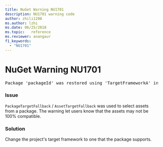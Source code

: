 ```yaml
---
title: NuGet Warning NU1701
description: NU1701 warning code
author: zhili1208
ms.author: lzhi
ms.date: 06/25/2018
ms.topic:   reference
ms.reviewer: anangaur
f1_keywords: 
  - "NU1701"
---
```


# NuGet Warning NU1701

<pre>Package 'packageId' was restored using 'TargetFrameworkA' instead the project target framework 'TargetFrameworkB'. This package may not be fully compatible with your project.</pre>

### Issue
`PackageTargetFallback` / `AssetTargetFallback` was used to select assets from a package. The warning let users know that the assets may not be 100% compatible.

### Solution
Change the project's target framework to one that the package supports.
